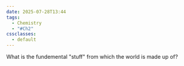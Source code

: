 ```yaml
---
date: 2025-07-28T13:44
tags:
  - Chemistry
  - "#Ch2"
cssclasses:
  - default
---
```

What is the fundemental "stuff" from which the world is made up of?
